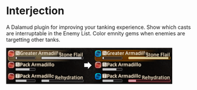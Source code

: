# Interjection

A Dalamud plugin for improving your tanking experience.
Show which casts are interruptable in the Enemy List.
Color emnity gems when enemies are targetting other tanks.

![Functionality Demonstration](https://raw.githubusercontent.com/sourpuh/ffxiv_interjection/master/images/demo.png)

